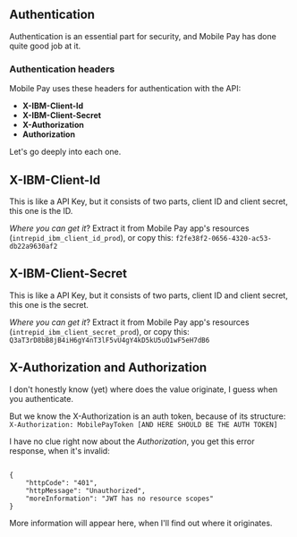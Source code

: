 ## Authentication
Authentication is an essential part for security, and Mobile Pay has done quite good job at it.

### Authentication headers
Mobile Pay uses these headers for authentication with the API:

- __X-IBM-Client-Id__
- __X-IBM-Client-Secret__
- __X-Authorization__
- __Authorization__

Let's go deeply into each one.

X-IBM-Client-Id
---
This is like a API Key, but it consists of two parts, client ID and client secret, this one is the ID.

*Where you can get it*? Extract it from Mobile Pay app's resources (```intrepid_ibm_client_id_prod```), or copy this:
```f2fe38f2-0656-4320-ac53-db22a9630af2```

X-IBM-Client-Secret
---
This is like a API Key, but it consists of two parts, client ID and client secret, this one is the secret.

*Where you can get it*? Extract it from Mobile Pay app's resources (```intrepid_ibm_client_secret_prod```), or copy this:
```Q3aT3rD8bB8jB4iH6gY4nT3lF5vU4gY4kD5kU5uO1wF5eH7dB6```

X-Authorization and Authorization
---

I don't honestly know (yet) where does the value originate, I guess when you authenticate.

But we know the X-Authorization is an auth token, because of its structure:
```X-Authorization: MobilePayToken [AND HERE SHOULD BE THE AUTH TOKEN]```

I have no clue right now about the *Authorization*,
you get this error response, when it's invalid:
```

{
    "httpCode": "401",
    "httpMessage": "Unauthorized",
    "moreInformation": "JWT has no resource scopes"
}

```

More information will appear here, when I'll find out where it originates.
